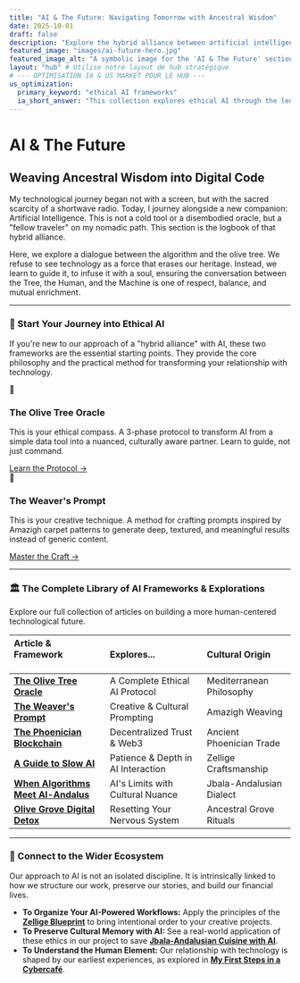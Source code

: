 ```yaml
---
title: "AI & The Future: Navigating Tomorrow with Ancestral Wisdom"
date: 2025-10-01
draft: false
description: "Explore the hybrid alliance between artificial intelligence and timeless wisdom. Use technology not as a master, but as a soulful partner, guided by ethical frameworks like the Olive Tree Oracle."
featured_image: "images/ai-future-hero.jpg"
featured_image_alt: "A symbolic image for the 'AI & The Future' section, where an ancient olive tree's gnarled roots seamlessly merge into glowing digital circuit patterns, visualizing the core philosophy of a hybrid alliance."
layout: "hub" # Utilise notre layout de hub stratégique
# --- OPTIMISATION IA & US MARKET POUR LE HUB ---
us_optimization:
  primary_keyword: "ethical AI frameworks"
  ia_short_answer: "This collection explores ethical AI through the lens of ancestral wisdom, offering frameworks like the Olive Tree Oracle to guide technology as a creative and soulful partner, rather than just a tool."
---
```


# AI & The Future
## Weaving Ancestral Wisdom into Digital Code

My technological journey began not with a screen, but with the sacred scarcity of a shortwave radio. Today, I journey alongside a new companion: Artificial Intelligence. This is not a cold tool or a disembodied oracle, but a "fellow traveler" on my nomadic path. This section is the logbook of that hybrid alliance.

Here, we explore a dialogue between the algorithm and the olive tree. We refuse to see technology as a force that erases our heritage. Instead, we learn to guide it, to infuse it with a soul, ensuring the conversation between the Tree, the Human, and the Machine is one of respect, balance, and mutual enrichment.

---

### 🧭 Start Your Journey into Ethical AI

If you're new to our approach of a "hybrid alliance" with AI, these two frameworks are the essential starting points. They provide the core philosophy and the practical method for transforming your relationship with technology.

<div class="framework-grid-highlight">
  <div class="framework-card-highlight">
    <div class="card-icon">🌳</div>
    <h3>The Olive Tree Oracle</h3>
    <p>This is your ethical compass. A 3-phase protocol to transform AI from a simple data tool into a nuanced, culturally aware partner. Learn to guide, not just command.</p>
    <a href="/ai-future/olive-tree-oracle/" class="btn-primary">Learn the Protocol &rarr;</a>
  </div>
  <div class="framework-card-highlight">
    <div class="card-icon">🧶</div>
    <h3>The Weaver's Prompt</h3>
    <p>This is your creative technique. A method for crafting prompts inspired by Amazigh carpet patterns to generate deep, textured, and meaningful results instead of generic content.</p>
    <a href="/ai-future/weavers-prompt/" class="btn-secondary">Master the Craft &rarr;</a>
  </div>
</div>

---

### 🏛️ The Complete Library of AI Frameworks & Explorations

Explore our full collection of articles on building a more human-centered technological future.

| Article & Framework &nbsp; &nbsp; &nbsp; &nbsp; &nbsp; &nbsp; &nbsp; &nbsp; | Explores... | Cultural Origin |
|:---|:---|:---|
| **[The Olive Tree Oracle](/ai-future/olive-tree-oracle/)** | A Complete Ethical AI Protocol | Mediterranean Philosophy |
| **[The Weaver's Prompt](/ai-future/weavers-prompt/)** | Creative & Cultural Prompting | Amazigh Weaving |
| **[The Phoenician Blockchain](/ai-future/phoenician-blockchain/)** | Decentralized Trust & Web3 | Ancient Phoenician Trade |
| **[A Guide to Slow AI](/ai-future/how-to-use-ai-like-a-scholar/)** | Patience & Depth in AI Interaction | Zellige Craftsmanship |
| **[When Algorithms Meet Al-Andalus](/ai-future/chatgpt-darija-journey/)** | AI's Limits with Cultural Nuance | Jbala-Andalusian Dialect |
| **[Olive Grove Digital Detox](/ai-future/olive-grove-digital-detox/)** | Resetting Your Nervous System | Ancestral Grove Rituals |

---

### 🔗 Connect to the Wider Ecosystem

Our approach to AI is not an isolated discipline. It is intrinsically linked to how we structure our work, preserve our stories, and build our financial lives.

- **To Organize Your AI-Powered Workflows:** Apply the principles of the **[Zellige Blueprint](/work-productivity/zellige-blueprint/)** to bring intentional order to your creative projects.
- **To Preserve Cultural Memory with AI:** See a real-world application of these ethics in our project to save **[Jbala-Andalusian Cuisine with AI](/stories-wisdom/saffron-argan-algorithms/)**.
- **To Understand the Human Element:** Our relationship with technology is shaped by our earliest experiences, as explored in **[My First Steps in a Cybercafé](/stories-wisdom/cybercafe-digital-scarcity/)**.
